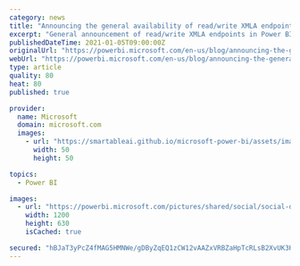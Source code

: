 ```yaml
---
category: news
title: "Announcing the general availability of read/write XMLA endpoints in Power BI Premium"
excerpt: "General announcement of read/write XMLA endpoints in Power BI Premium. List of client tools that natively work with Power BI Premium."
publishedDateTime: 2021-01-05T09:00:00Z
originalUrl: "https://powerbi.microsoft.com/en-us/blog/announcing-the-general-availability-of-read-write-xmla-endpoints-in-power-bi-premium/"
webUrl: "https://powerbi.microsoft.com/en-us/blog/announcing-the-general-availability-of-read-write-xmla-endpoints-in-power-bi-premium/"
type: article
quality: 80
heat: 80
published: true

provider:
  name: Microsoft
  domain: microsoft.com
  images:
    - url: "https://smartableai.github.io/microsoft-power-bi/assets/images/organizations/microsoft.com-50x50.jpg"
      width: 50
      height: 50

topics:
  - Power BI

images:
  - url: "https://powerbi.microsoft.com/pictures/shared/social/social-default-image.png"
    width: 1200
    height: 630
    isCached: true

secured: "hBJaT3yPcZ4fMAG5HMNWe/gDByZqEQ1zCW12vAAZxVRBZaHpTcRLsB2XvUK3HW9B6gPirW1Wocgi7iSrsTfdmO+L6EunNlBcbQ7XZK2G7uladm0/vRCWa3bZQ9aW5FUgbBSgZsllfnieKs7Hu01hzCRXa/Rz58zTsUW1I6JSLdB33S15zeZzPUGquWZ1XfsDjThY4VH8fJ0gfeBTcppZMIpSv41pKmq8TLNEvsWP5cLAyfWWqJHLw/YC7oZnhlnePUpC/CqUdKn7lkmNF4KeStmYe1C+kT0Ii8LZa2bUKQYoOfiQbtiBNSS5u/93FZ0ntLM8mXpvcyhcWe3gEMBS735CzYapFbnR2e77Rlrd1CI=;9E2Wu0fI7v274a0YYVfhew=="
---
```


